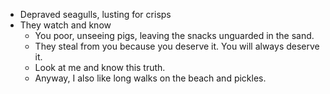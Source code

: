 * Depraved seagulls, lusting for crisps 
* They watch and know 
  * You poor, unseeing pigs, leaving the snacks unguarded in the sand. 
  * They steal from you because you deserve it. You will always deserve it. 
  - Look at me and know this truth.
  - Anyway, I also like long walks on the beach and pickles. 
